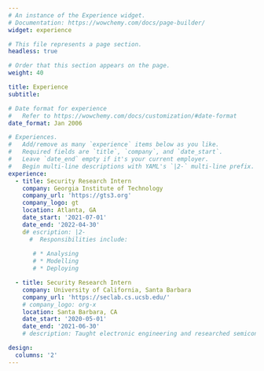 ```yaml
---
# An instance of the Experience widget.
# Documentation: https://wowchemy.com/docs/page-builder/
widget: experience

# This file represents a page section.
headless: true

# Order that this section appears on the page.
weight: 40

title: Experience
subtitle:

# Date format for experience
#   Refer to https://wowchemy.com/docs/customization/#date-format
date_format: Jan 2006

# Experiences.
#   Add/remove as many `experience` items below as you like.
#   Required fields are `title`, `company`, and `date_start`.
#   Leave `date_end` empty if it's your current employer.
#   Begin multi-line descriptions with YAML's `|2-` multi-line prefix.
experience:
  - title: Security Research Intern
    company: Georgia Institute of Technology
    company_url: 'https://gts3.org'
    company_logo: gt
    location: Atlanta, GA
    date_start: '2021-07-01'
    date_end: '2022-04-30'
    d# escription: |2-
      #  Responsibilities include:
        
       # * Analysing
       # * Modelling
       # * Deploying

  - title: Security Research Intern
    company: University of California, Santa Barbara
    company_url: 'https://seclab.cs.ucsb.edu/'
    # company_logo: org-x
    location: Santa Barbara, CA
    date_start: '2020-05-01'
    date_end: '2021-06-30'
    # description: Taught electronic engineering and researched semiconductor physics.

design:
  columns: '2'
---
```

